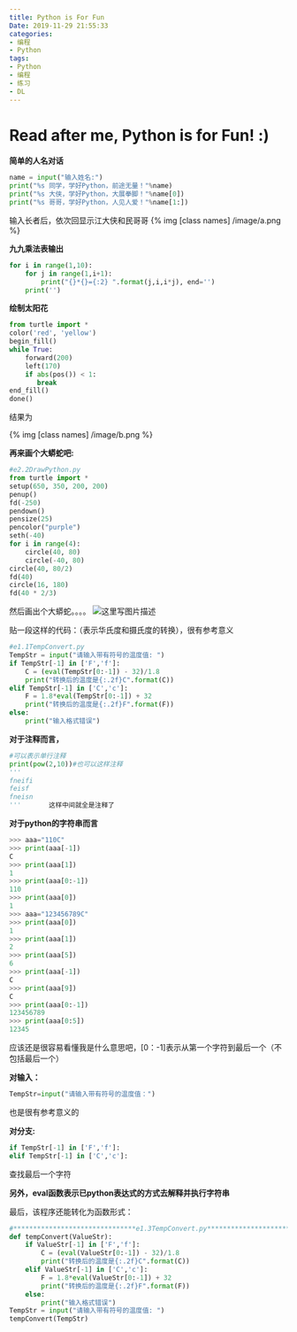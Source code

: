 ```yaml
---
title: Python is For Fun
Date: 2019-11-29 21:55:33
categories:
- 编程
- Python
tags:
- Python
- 编程
- 练习
- DL
---
```

# Read after me, Python is for Fun!   :)
**简单的人名对话**
``` py
name = input("输入姓名:")
print("%s 同学，学好Python，前途无量！"%name)
print("%s 大侠，学好Python，大展拳脚！"%name[0])
print("%s 哥哥，学好Python，人见人爱！"%name[1:])
```

输入长者后，依次回显示江大侠和民哥哥
{% img [class names] /image/a.png %}

**九九乘法表输出**

``` py
for i in range(1,10):
    for j in range(1,i+1):
        print("{}*{}={:2} ".format(j,i,i*j), end='')
    print('')
```

**绘制太阳花**
``` py
from turtle import *
color('red', 'yellow')
begin_fill()
while True:
    forward(200)
    left(170)
    if abs(pos()) < 1:
       break
end_fill()
done()
```
结果为

{% img [class names] /image/b.png %}

**再来画个大蟒蛇吧:**

``` py
#e2.2DrawPython.py
from turtle import *
setup(650, 350, 200, 200)
penup()
fd(-250)
pendown()
pensize(25)
pencolor("purple")
seth(-40)
for i in range(4):
    circle(40, 80)
    circle(-40, 80)
circle(40, 80/2)
fd(40)
circle(16, 180)
fd(40 * 2/3)

```
然后画出个大蟒蛇。。。。
![这里写图片描述](https://imgconvert.csdnimg.cn/aHR0cDovL2ltZy5ibG9nLmNzZG4ubmV0LzIwMTcxMTAzMTcwNzI3Mzg1?x-oss-process=image/format,png)

贴一段这样的代码：（表示华氏度和摄氏度的转换），很有参考意义

``` py
#e1.1TempConvert.py
TempStr = input("请输入带有符号的温度值: ")
if TempStr[-1] in ['F','f']:
    C = (eval(TempStr[0:-1]) - 32)/1.8
    print("转换后的温度是{:.2f}C".format(C))
elif TempStr[-1] in ['C','c']:
    F = 1.8*eval(TempStr[0:-1]) + 32
    print("转换后的温度是{:.2f}F".format(F))
else:
    print("输入格式错误")
```
**对于注释而言，**
``` py
#可以表示单行注释
print(pow(2,10))#也可以这样注释
'''
fneifi
feisf
fneisn
'''       这样中间就全是注释了
```
**对于python的字符串而言**

``` py
>>> aaa="110C"
>>> print(aaa[-1])
C
>>> print(aaa[1])
1
>>> print(aaa[0:-1])
110
>>> print(aaa[0])
1
>>> aaa="123456789C"
>>> print(aaa[0])
1
>>> print(aaa[1])
2
>>> print(aaa[5])
6
>>> print(aaa[-1])
C
>>> print(aaa[9])
C
>>> print(aaa[0:-1])
123456789
>>> print(aaa[0:5])
12345
```
应该还是很容易看懂我是什么意思吧，[0：-1]表示从第一个字符到最后一个（不包括最后一个）

**对输入：**

``` py
TempStr=input("请输入带有符号的温度值：")
```
也是很有参考意义的

**对分支:**

``` py
if TempStr[-1] in ['F','f']:
elif TempStr[-1] in ['C','c']:
```
查找最后一个字符

**另外，eval函数表示已python表达式的方式去解释并执行字符串**

最后，该程序还能转化为函数形式：
 
``` py
#*******************************e1.3TempConvert.py***********************************************
def tempConvert(ValueStr):
    if ValueStr[-1] in ['F','f']:
        C = (eval(ValueStr[0:-1]) - 32)/1.8
        print("转换后的温度是{:.2f}C".format(C))
    elif ValueStr[-1] in ['C','c']:
        F = 1.8*eval(ValueStr[0:-1]) + 32
        print("转换后的温度是{:.2f}F".format(F))
    else:
        print("输入格式错误")
TempStr = input("请输入带有符号的温度值: ")
tempConvert(TempStr)
```